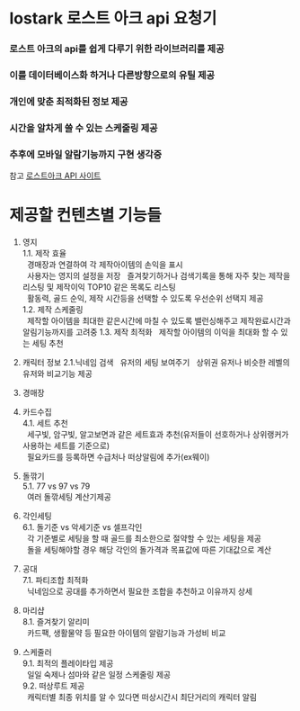 # lostark 로스트 아크 api 요청기
### 로스트 아크의 api를 쉽게 다루기 위한 라이브러리를 제공
### 이를 데이터베이스화 하거나 다른방향으로의 유틸 제공
### 개인에 맞춘 최적화된 정보 제공  
### 시간을 알차게 쓸 수 있는 스케줄링 제공
### 추후에 모바일 알람기능까지 구현 생각중
참고 [로스트아크 API 사이트](https://developer-lostark.game.onstove.com/getting-started)

# 제공할 컨텐츠별 기능들
1. 영지  
1.1. 제작 효율  
&nbsp;&nbsp;경매장과 연결하여 각 제작아이템의 손익을 표시  
&nbsp;&nbsp;사용자는 영지의 설정을 저장
&nbsp;&nbsp;즐겨찾기하거나 검색기록을 통해 자주 찾는 제작을 리스팅 및 제작이익 TOP10 같은 목록도 리스팅  
&nbsp;&nbsp;활동력, 골드 순익, 제작 시간등을 선택할 수 있도록 우선순위 선택지 제공  
1.2. 제작 스케줄링  
&nbsp;&nbsp;제작할 아이템을 최대한 같은시간에 마칠 수 있도록 밸런싱해주고 제작완료시간과 알림기능까지를 고려중
1.3. 제작 최적화
&nbsp;&nbsp;제작할 아이템의 이익을 최대화 할 수 있는 세팅 추천

2. 캐릭터 정보
2.1.닉네임 검색
&nbsp;&nbsp;유저의 세팅 보여주기
&nbsp;&nbsp;상위권 유저나 비슷한 레벨의 유저와 비교기능 제공

3. 경매장
4. 카드수집  
4.1. 세트 추천  
&nbsp;&nbsp;세구빛, 암구빛, 알고보면과 같은 세트효과 추천(유저들이 선호하거나 상위랭커가 사용하는 세트를 기준으로)  
&nbsp;&nbsp;필요카드를 등록하면 수급처나 떠상알림에 추가(ex웨이)  
5. 돌깎기  
5.1. 77 vs 97 vs 79  
&nbsp;&nbsp;여러 돌깎세팅 계산기제공
6. 각인세팅  
6.1. 돌기준 vs 악세기준 vs 셀프각인  
&nbsp;&nbsp;각 기준별로 세팅을 할 때 골드를 최소한으로 절약할 수 있는 세팅을 제공  
&nbsp;&nbsp;돌을 세팅해야할 경우 해당 각인의 돌가격과 목표값에 따른 기대값으로 계산
7. 공대  
7.1. 파티조합 최적화  
&nbsp;&nbsp;닉네임으로 공대를 추가하면서 필요한 조합을 추천하고 이유까지 상세
8. 마리샵  
8.1. 즐겨찾기 알리미  
&nbsp;&nbsp;카드팩, 생활물약 등 필요한 아이템의 알람기능과 가성비 비교
9. 스케줄러  
9.1. 최적의 플레이타입 제공  
&nbsp;&nbsp;일일 숙제나 섬마와 같은 일정 스케줄링 제공  
9.2. 떠상루트 제공  
&nbsp;&nbsp;캐릭터별 최종 위치를 알 수 있다면 떠상시간시 최단거리의 캐릭터 알림